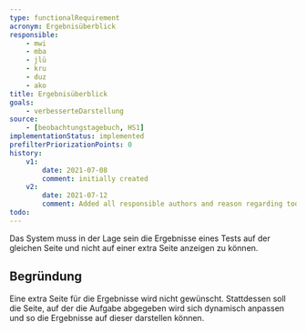 ```yaml
---
type: functionalRequirement
acronym: Ergebnisüberblick
responsible:
    - mwi
    - mba
    - jlü
    - kru
    - duz
    - ako
title: Ergebnisüberblick
goals:
    - verbesserteDarstellung
source:
    - [beobachtungstagebuch, HS1]
implementationStatus: implemented
prefilterPriorizationPoints: 0
history:
    v1:
        date: 2021-07-08
        comment: initially created
    v2:
        date: 2021-07-12
        comment: Added all responsible authors and reason regarding todo
todo:
---
```


Das System muss in der Lage sein die Ergebnisse eines Tests auf der gleichen Seite und nicht auf einer extra Seite anzeigen zu können.

## Begründung
Eine extra Seite für die Ergebnisse wird nicht gewünscht. Stattdessen soll die Seite, auf der die Aufgabe abgegeben wird sich dynamisch anpassen und so die Ergebnisse auf dieser darstellen können.